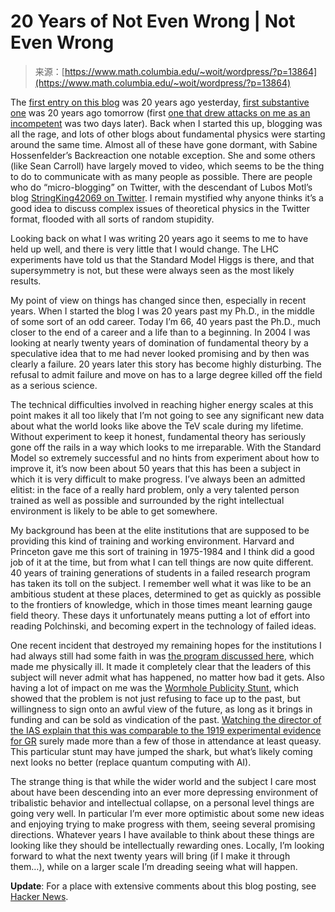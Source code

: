 <!--yml
category: 未分类
date: 2024-05-29 12:30:22
-->

# 20 Years of Not Even Wrong | Not Even Wrong

> 来源：[https://www.math.columbia.edu/~woit/wordpress/?p=13864](https://www.math.columbia.edu/~woit/wordpress/?p=13864)

The [first entry on this blog](https://www.math.columbia.edu/~woit/wordpress/?p=1) was 20 years ago yesterday, [first substantive one](https://www.math.columbia.edu/~woit/wordpress/?p=2) was 20 years ago tomorrow (first [one that drew attacks on me as an incompetent](https://www.math.columbia.edu/~woit/wordpress/?p=3) was two days later). Back when I started this up, blogging was all the rage, and lots of other blogs about fundamental physics were starting around the same time. Almost all of these have gone dormant, with Sabine Hossenfelder’s Backreaction one notable exception. She and some others (like Sean Carroll) have largely moved to video, which seems to be the thing to do to communicate with as many people as possible. There are people who do “micro-blogging” on Twitter, with the descendant of Lubos Motl’s blog [StringKing42069 on Twitter](https://twitter.com/stringking42069). I remain mystified why anyone thinks it’s a good idea to discuss complex issues of theoretical physics in the Twitter format, flooded with all sorts of random stupidity.

Looking back on what I was writing 20 years ago it seems to me to have held up well, and there is very little that I would change. The LHC experiments have told us that the Standard Model Higgs is there, and that supersymmetry is not, but these were always seen as the most likely results.

My point of view on things has changed since then, especially in recent years. When I started the blog I was 20 years past my Ph.D., in the middle of some sort of an odd career. Today I’m 66, 40 years past the Ph.D., much closer to the end of a career and a life than to a beginning. In 2004 I was looking at nearly twenty years of domination of fundamental theory by a speculative idea that to me had never looked promising and by then was clearly a failure. 20 years later this story has become highly disturbing. The refusal to admit failure and move on has to a large degree killed off the field as a serious science.

The technical difficulties involved in reaching higher energy scales at this point makes it all too likely that I’m not going to see any significant new data about what the world looks like above the TeV scale during my lifetime. Without experiment to keep it honest, fundamental theory has seriously gone off the rails in a way which looks to me irreparable. With the Standard Model so extremely successful and no hints from experiment about how to improve it, it’s now been about 50 years that this has been a subject in which it is very difficult to make progress. I’ve always been an admitted elitist: in the face of a really hard problem, only a very talented person trained as well as possible and surrounded by the right intellectual environment is likely to be able to get somewhere.

My background has been at the elite institutions that are supposed to be providing this kind of training and working environment. Harvard and Princeton gave me this sort of training in 1975-1984 and I think did a good job of it at the time, but from what I can tell things are now quite different. 40 years of training generations of students in a failed research program has taken its toll on the subject. I remember well what it was like to be an ambitious student at these places, determined to get as quickly as possible to the frontiers of knowledge, which in those times meant learning gauge field theory. These days it unfortunately means putting a lot of effort into reading Polchinski, and becoming expert in the technology of failed ideas.

One recent incident that destroyed my remaining hopes for the institutions I had always still had some faith in was [the program discussed here](https://www.math.columbia.edu/~woit/wordpress/?p=13770), which made me physically ill. It made it completely clear that the leaders of this subject will never admit what has happened, no matter how bad it gets. Also having a lot of impact on me was the [Wormhole Publicity Stunt](https://www.math.columbia.edu/~woit/wordpress/?cat=34), which showed that the problem is not just refusing to face up to the past, but willingness to sign onto an awful view of the future, as long as it brings in funding and can be sold as vindication of the past. [Watching the director of the IAS explain that this was comparable to the 1919 experimental evidence for GR](https://www.math.columbia.edu/~woit/wordpress/?p=13229) surely made more than a few of those in attendance at least queasy. This particular stunt may have jumped the shark, but what’s likely coming next looks no better (replace quantum computing with AI).

The strange thing is that while the wider world and the subject I care most about have been descending into an ever more depressing environment of tribalistic behavior and intellectual collapse, on a personal level things are going very well. In particular I’m ever more optimistic about some new ideas and enjoying trying to make progress with them, seeing several promising directions. Whatever years I have available to think about these things are looking like they should be intellectually rewarding ones. Locally, I’m looking forward to what the next twenty years will bring (if I make it through them…), while on a larger scale I’m dreading seeing what will happen.

**Update**: For a place with extensive comments about this blog posting, see [Hacker News](https://news.ycombinator.com/item?id=39753115).
